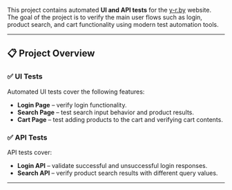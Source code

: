 This project contains automated **UI and API tests** for the [y-r.by](https://y-r.by) website.  
The goal of the project is to verify the main user flows such as login, product search, and cart functionality using modern test automation tools.

---

## 📋 Project Overview

### ✅ UI Tests
Automated UI tests cover the following features:

- **Login Page** – verify login functionality.
- **Search Page** – test search input behavior and product results.
- **Cart Page** – test adding products to the cart and verifying cart contents.

### ✅ API Tests
API tests cover:

- **Login API** – validate successful and unsuccessful login responses.
- **Search API** – verify product search results with different query values.

---
